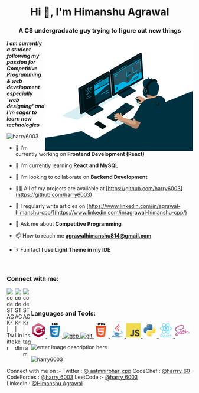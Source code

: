 <h1 align="center">Hi 👋, I'm Himanshu Agrawal</h1>
<h3 align="center">A CS undergraduate guy trying to figure out new things</h3>

<img align="right" width="400" margin-top="500" src="https://raw.githubusercontent.com/pratikdaigavane/pratikdaigavane/main/code.gif">

***I am currently a student following my passion for Competitive Programming & web development especially 'web designing' and I'm eager to learn new technologies***

<p align="left"> <img src="https://komarev.com/ghpvc/?username=harry6003&label=Profile%20views&color=0e75b6&style=flat" alt="harry6003" /> </p>

- 🔭 I’m currently working on **Frontend Development (React)**

- 🌱 I’m currently learning **React and MySQL**

- 👯 I’m looking to collaborate on **Backend Development**

- 👨‍💻 All of my projects are available at [https://github.com/harry6003](https://github.com/harry6003)

- 📝 I regularly write articles on [https://www.linkedin.com/in/agrawal-himanshu-cpp/](https://www.linkedin.com/in/agrawal-himanshu-cpp/)

- 💬 Ask me about **Competitive Programming**

- 📫 How to reach me **agrawalhimanshu814@gmail.com**

- ⚡ Fun fact **I use Light Theme in my IDE**
<br/>


### Connect with me:


[<img align="left" alt="codeSTACKr | Twitter" width="22px" src="https://cdn.jsdelivr.net/npm/simple-icons@v3/icons/twitter.svg" />](https://twitter.com/aatmnirbhar_cpp)
[<img align="left" alt="codeSTACKr | LinkedIn" width="22px" src="https://cdn.jsdelivr.net/npm/simple-icons@v3/icons/linkedin.svg" />](https://www.linkedin.com/in/himanshu-agrawal01234/)
[<img align="left" alt="codeSTACKr | Instagram" width="22px" src="https://cdn.jsdelivr.net/npm/simple-icons@v3/icons/instagram.svg" />](https://www.instagram.com/aatmnirbhar.cpp/)
<br/>
<br/>

<h3 align="left">Languages and Tools:</h3>
<p align="left"> <a href="https://www.w3schools.com/cpp/" target="_blank"> <img src="https://raw.githubusercontent.com/devicons/devicon/master/icons/cplusplus/cplusplus-original.svg" alt="cplusplus" width="40" height="40"/> </a> <a href="https://www.w3schools.com/css/" target="_blank"> <img src="https://raw.githubusercontent.com/devicons/devicon/master/icons/css3/css3-original-wordmark.svg" alt="css3" width="40" height="40"/> </a> <a href="https://cloud.google.com" target="_blank"> <img src="https://www.vectorlogo.zone/logos/google_cloud/google_cloud-icon.svg" alt="gcp" width="40" height="40"/> </a> <a href="https://git-scm.com/" target="_blank"> <img src="https://www.vectorlogo.zone/logos/git-scm/git-scm-icon.svg" alt="git" width="40" height="40"/> </a> <a href="https://www.w3.org/html/" target="_blank"> <img src="https://raw.githubusercontent.com/devicons/devicon/master/icons/html5/html5-original-wordmark.svg" alt="html5" width="40" height="40"/> </a> <a href="https://www.java.com" target="_blank"> <img src="https://raw.githubusercontent.com/devicons/devicon/master/icons/java/java-original.svg" alt="java" width="40" height="40"/> </a> <a href="https://developer.mozilla.org/en-US/docs/Web/JavaScript" target="_blank"> <img src="https://raw.githubusercontent.com/devicons/devicon/master/icons/javascript/javascript-original.svg" alt="javascript" width="40" height="40"/> </a> <a href="https://www.python.org" target="_blank"> <img src="https://raw.githubusercontent.com/devicons/devicon/master/icons/python/python-original.svg" alt="python" width="40" height="40"/> </a> <a href="https://reactjs.org/" target="_blank"> <img src="https://raw.githubusercontent.com/devicons/devicon/master/icons/react/react-original-wordmark.svg" alt="react" width="40" height="40"/> </a> <a href="https://sass-lang.com" target="_blank"> <img src="https://raw.githubusercontent.com/devicons/devicon/master/icons/sass/sass-original.svg" alt="sass" width="40" height="40"/> </a> </p>

![enter image description here](https://github-readme-stats.vercel.app/api?username=harry6003&&show_icons=true&title_color=ffffff&icon_color=bb2acf&text_color=daf7dc&bg_color=151515)

<p><img align="center" src="https://github-readme-streak-stats.herokuapp.com/?user=harry6003&theme=dark" alt="harry6003" /></p>

Connect with me on :- 
 Twitter : [@ aatmnirbhar_cpp](https://twitter.com/aatmnirbhar_cpp)
        CodeChef : [@harrry_60](https://www.codechef.com/users/harrry_60)
        CodeForces : [@harry_6003](https://codeforces.com/profile/harry_6003)
        LeetCode :- [@harry_6003](https://leetcode.com/harry_6003/)   
        LinkedIn : [@Himanshu Agrawal](https://www.linkedin.com/in/himanshu-agrawal01234/)
